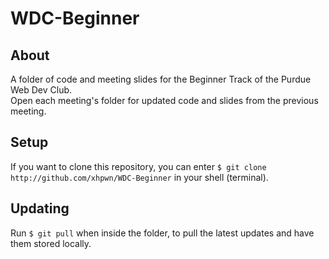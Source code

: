 # WDC-Beginner

## About
A folder of code and meeting slides for the Beginner Track of the Purdue Web Dev Club. <br>
Open each meeting's folder for updated code and slides from the previous meeting.

## Setup
If you want to clone this repository, you can enter 
`$ git clone http://github.com/xhpwn/WDC-Beginner` in your shell (terminal).

## Updating
Run `$ git pull`
when inside the folder, to pull the latest updates and have them stored locally.
